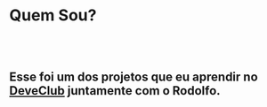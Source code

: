 <h1>Quem Sou?</h1>
<br>
<br>
<h2>Esse foi um dos projetos que eu aprendir no <a href="https://rodolfomori.com.br/deveclub">DeveClub</a> juntamente com o Rodolfo.</h2>
<br>
<br>
<img src="

